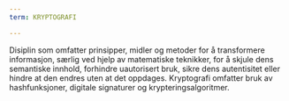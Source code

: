 ```yaml
---
term: KRYPTOGRAFI

---
```

Disiplin som omfatter prinsipper, midler og metoder for å transformere informasjon, særlig ved hjelp av matematiske teknikker, for å skjule dens semantiske innhold, forhindre uautorisert bruk, sikre dens autentisitet eller hindre at den endres uten at det oppdages. Kryptografi omfatter bruk av hashfunksjoner, digitale signaturer og krypteringsalgoritmer.